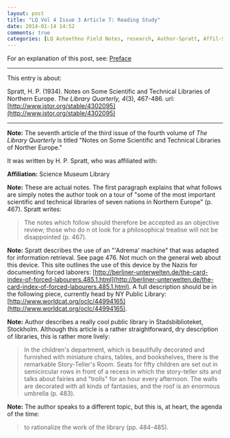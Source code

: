 ```yaml
---
layout: post
title: "LQ Vol 4 Issue 3 Article 7: Reading Study"
date: 2014-01-14 14:52
comments: true
categories: [LQ Autoethno Field Notes, research, Author-Spratt, Affil-Science Museum Library]
---
```


For an explanation of this post, see:
[Preface](/blog/2013/08/14/lq-autoethnography-research-journal-preface/)

---

This entry is about:

Spratt, H. P. (1934). Notes on Some Scientific and Technical
Libraries of Northern Europe. *The Library Quarterly, 4*(3),
467-486.
url:[http://www.jstor.org/stable/4302095](http://www.jstor.org/stable/4302095)

---

**Note:** The seventh article of the third issue of the fourth
volume of *The Library Quarterly* is titled "Notes on Some
Scientific and Technical Libraries of Norther Europe."

It was written by H. P. Spratt, who was affiliated with:

**Affiliation:** Science Museum Library

**Note:** These are actual notes. The first paragraph explains
that what follows are simply notes the author took on a tour of
"some of the most important scientific and technical libraries of
seven nations in Northern Europe" (p. 467). Spratt writes:

> The notes which follow should therefore be accepted as an
> objective review; those who do n ot look for a philosophical
> treatise will not be disappointed (p. 467).

**Note:** Spratt describes the use of an "'Adrema' machine" that
was adapted for information retrieval. See page 476. Not much on
the general web about this device. This site outlines the use of
this device by the Nazis for documenting forced laborers:
[http://berliner-unterwelten.de/the-card-index-of-forced-labourers.485.1.html](http://berliner-unterwelten.de/the-card-index-of-forced-labourers.485.1.html).
A full description should be in the following piece, currently
head by NY Public Library:
[http://www.worldcat.org/oclc/44994165](http://www.worldcat.org/oclc/44994165).

**Note:** Author describes a really cool public library in
Stadsbiblioteket, Stockholm. Although this article is a rather
straightforward, dry description of libraries, this is rather more
lively:

> In the children's department, which is beautifully decorated and
> furnished with miniature chairs, tables, and bookshelves, there
> is the remarkable Story-Teller's Room. Seats for fifty children
> are set out in semicircular rows in front of a recess in which
> the story-teller sits and talks about fairies and "trolls" for
> an hour every afternoon. The walls are decorated with all kinds
> of fantasies, and the roof is an enormous umbrella (p. 483).

**Note:** The author speaks to a different topic, but this is, at
heart, the agenda of the time:

> to rationalize the work of the library (pp. 484-485).
